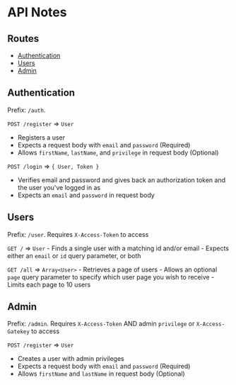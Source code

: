 # API Notes

## Routes
 - [Authentication](#Authentication)
 - [Users](#Users)
 - [Admin](#Admin)

## Authentication
 Prefix: `/auth`.

 `POST /register` => `User`
   - Registers a user 
   - Expects a request body with `email` and `password` (Required)
   - Allows `firstName`, `lastName`, and `privilege` in request body (Optional)

 `POST /login` => `{ User, Token }`
   - Verifies email and password and gives back an authorization token and the user you've logged in as
   - Expects an `email` and `password` in request body

## Users
 Prefix: `/user`.
 Requires `X-Access-Token` to access

 `GET /` => `User`
    - Finds a single user with a matching id and/or email
    - Expects either an `email` or `id` query parameter, or both

 `GET /all` => `Array<User>`
    - Retrieves a page of users
    - Allows an optional `page` query parameter to specify which user page you wish to receive
    - Limits each page to 10 users

## Admin
 Prefix: `/admin`.
 Requires `X-Access-Token` AND admin `privilege` or `X-Access-Gatekey` to access

 `POST /register` => `User`
   - Creates a user with admin privileges
   - Expects a request body with `email` and `password` (Required)
   - Allows `firstName` and `lastName` in request body (Optional)

